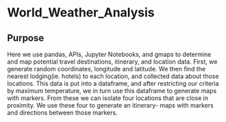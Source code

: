 # World_Weather_Analysis

## Purpose
Here we use pandas, APIs, Jupyter Notebooks, and gmaps to determine and map potential travel destinations, itinerary, and location data.  First, we generate random coordinates, longitude and latitude.  We then find the nearest lodging(ie. hotels) to each location, and collected data about those locations.  This data is put into a dataframe, and after restricting our criteria by maximum temperature, we in turn use this dataframe to generate maps with markers.  From these we can isolate four locations that are close in proximity.  We use these four to generate an itinerary- maps with markers and directions between those markers.
